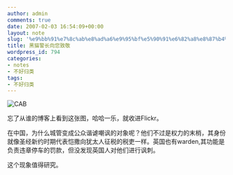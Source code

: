 ```yaml
---
author: admin
comments: true
date: 2007-02-03 16:54:09+00:00
layout: note
slug: '%e9%bb%91%e7%8c%ab%e8%ad%a6%e9%95%bf%e5%90%91%e6%82%a8%e8%87%b4%e6%95%ac'
title: 黑猫警长向您致敬
wordpress_id: 794
categories:
- notes
- 不好归类
tags:
- 不好归类
---
```


![CAB](http://farm1.static.flickr.com/158/375054201_ee619f7409.jpg?v=0)

忘了从谁的博客上看到这张图，哈哈一乐，就收进Flickr。

在中国，为什么城管变成公众谐谑嘲讽的对象呢？他们不过是权力的末梢，其身份就像圣经新约时期代表恺撒向犹太人征税的税吏一样。英国也有warden,其功能是负责违章停车的罚款，但没发现英国人对他们进行讽刺。

这个现象值得研究。
